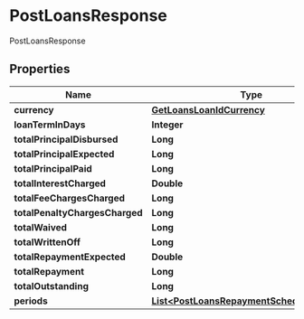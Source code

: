 

# PostLoansResponse

PostLoansResponse
## Properties

Name | Type | Description | Notes
------------ | ------------- | ------------- | -------------
**currency** | [**GetLoansLoanIdCurrency**](GetLoansLoanIdCurrency.md) |  |  [optional]
**loanTermInDays** | **Integer** |  |  [optional]
**totalPrincipalDisbursed** | **Long** |  |  [optional]
**totalPrincipalExpected** | **Long** |  |  [optional]
**totalPrincipalPaid** | **Long** |  |  [optional]
**totalInterestCharged** | **Double** |  |  [optional]
**totalFeeChargesCharged** | **Long** |  |  [optional]
**totalPenaltyChargesCharged** | **Long** |  |  [optional]
**totalWaived** | **Long** |  |  [optional]
**totalWrittenOff** | **Long** |  |  [optional]
**totalRepaymentExpected** | **Double** |  |  [optional]
**totalRepayment** | **Long** |  |  [optional]
**totalOutstanding** | **Long** |  |  [optional]
**periods** | [**List&lt;PostLoansRepaymentSchedulePeriods&gt;**](PostLoansRepaymentSchedulePeriods.md) |  |  [optional]



